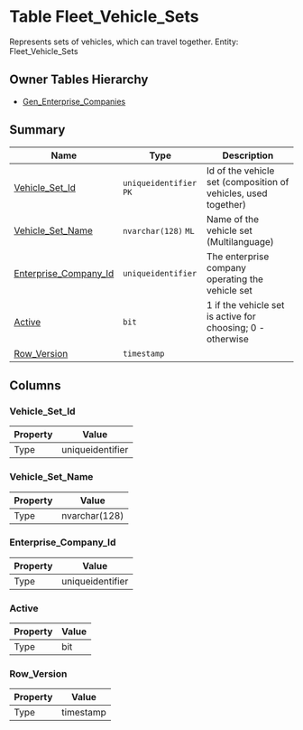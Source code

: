 # Table Fleet_Vehicle_Sets

Represents sets of vehicles, which can travel together. Entity: Fleet_Vehicle_Sets

## Owner Tables Hierarchy

* [Gen_Enterprise_Companies](Gen_Enterprise_Companies.md)

## Summary

| Name | Type | Description |
| - | - | --- |
|[Vehicle_Set_Id](#vehicle_set_id)|`uniqueidentifier` `PK`|Id of the vehicle set (composition of vehicles, used together)|
|[Vehicle_Set_Name](#vehicle_set_name)|`nvarchar(128)` `ML`|Name of the vehicle set (Multilanguage)|
|[Enterprise_Company_Id](#enterprise_company_id)|`uniqueidentifier` |The enterprise company operating the vehicle set|
|[Active](#active)|`bit` |1 if the vehicle set is active for choosing; 0 - otherwise|
|[Row_Version](#row_version)|`timestamp` ||

## Columns

### Vehicle_Set_Id

| Property | Value |
| - | - |
|Type|uniqueidentifier|

### Vehicle_Set_Name

| Property | Value |
| - | - |
|Type|nvarchar(128)|

### Enterprise_Company_Id

| Property | Value |
| - | - |
|Type|uniqueidentifier|

### Active

| Property | Value |
| - | - |
|Type|bit|

### Row_Version

| Property | Value |
| - | - |
|Type|timestamp|


